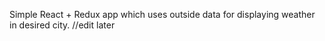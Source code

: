 Simple React + Redux app which uses outside data for displaying weather in desired city.
//edit later

